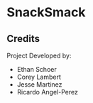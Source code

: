 # SnackSmack
## Credits
Project Developed by:
  - Ethan Schoer
  - Corey Lambert
  - Jesse Martinez
  - Ricardo Angel-Perez
